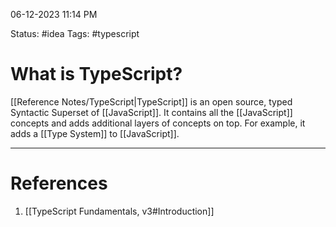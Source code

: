 06-12-2023 11:14 PM

Status: #idea
Tags: #typescript 

# What is TypeScript?

[[Reference Notes/TypeScript|TypeScript]] is an open source, typed Syntactic Superset of [[JavaScript]]. It contains all the [[JavaScript]] concepts and adds additional layers of concepts on top. For example, it adds a [[Type System]] to [[JavaScript]].

---
# References
1. [[TypeScript Fundamentals, v3#Introduction]]
